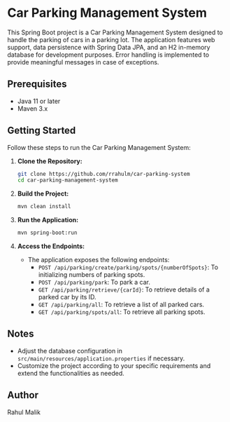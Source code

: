 # Car Parking Management System

This Spring Boot project is a Car Parking Management System designed to handle the parking of cars in a parking lot. The application features web support, data persistence with Spring Data JPA, and an H2 in-memory database for development purposes. Error handling is implemented to provide meaningful messages in case of exceptions.

## Prerequisites

- Java 11 or later
- Maven 3.x

## Getting Started

Follow these steps to run the Car Parking Management System:

1. **Clone the Repository:**

    ```bash
    git clone https://github.com/rrahulm/car-parking-system
    cd car-parking-management-system
    ```

2. **Build the Project:**

    ```bash
    mvn clean install
    ```

3. **Run the Application:**

    ```bash
    mvn spring-boot:run
    ```

4. **Access the Endpoints:**

    - The application exposes the following endpoints:
      - `POST /api/parking/create/parking/spots/{numberOfSpots}`: To initializing numbers of parking spots.
      - `POST /api/parking/park`: To park a car.
      - `GET /api/parking/retrieve/{carId}`: To retrieve details of a parked car by its ID.
      - `GET /api/parking/all`: To retrieve a list of all parked cars.
      - `GET /api/parking/spots/all`: To retrieve all parking spots.

## Notes

- Adjust the database configuration in `src/main/resources/application.properties` if necessary.
- Customize the project according to your specific requirements and extend the functionalities as needed.

## Author

Rahul Malik
